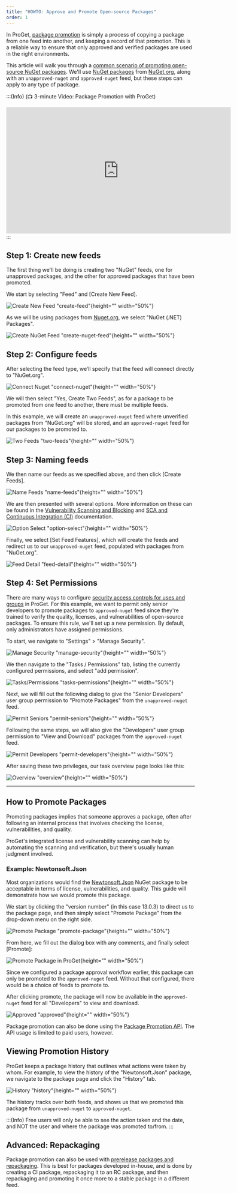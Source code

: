 ```yaml
---
title: "HOWTO: Approve and Promote Open-source Packages"
order: 1
---
```



In ProGet, [package promotion](/docs/proget/packages/package-promotion) is simply a process of copying a package from one feed into another, and keeping a record of that promotion. This is a reliable way to ensure that only approved and verified packages are used in the right environments.

This article will walk you through a [common scenario of promoting open-source NuGet packages](https://blog.inedo.com/nuget/package-approval-workflow). We'll use [NuGet packages](/docs/proget/feeds/nuget) from [NuGet.org](https://nuget.org/packages), along with an `unapproved-nuget` and `approved-nuget` feed, but these steps can apply to any type of package.

:::(Info) (📺 3-minute Video:  Package Promotion with ProGet)
<iframe width="600" height="337" src="https://www.youtube.com/embed/emAWUzrweSg" frameborder="0" allowfullscreen="true"></iframe>
:::

## Step 1: Create new feeds

The first thing we'll be doing is creating two "NuGet" feeds, one for unapproved packages, and the other for approved packages that have been promoted.

We start by selecting "Feed" and [Create New Feed].

![Create New Feed "create-feed"](/resources/docs/proget-feeds-createnewfeed.png){height="" width="50%"}

As we will be using packages from [Nuget.org](https://nuget.org), we select "NuGet (.NET) Packages".

![Create NuGet Feed "create-nuget-feed"](/resources/docs/proget-newfeed-nugetselect.png){height="" width="50%"}

## Step 2: Configure feeds

After selecting the feed type, we’ll specify that the feed will connect directly to "NuGet.org".

![Connect Nuget "connect-nuget"](/resources/docs/proget-nuget-connecttoorg.png){height="" width="50%"}

We will then select "Yes, Create Two Feeds", as for a package to be promoted from one feed to another, there must be multiple feeds.

In this example, we will create an `unapproved-nuget` feed where unverified packages from "NuGet.org" will be stored, and an `approved-nuget` feed for our packages to be promoted to.

![Two Feeds "two-feeds"](/resources/docs/proget-nuget-twofeeds.png){height="" width="50%"}

## Step 3: Naming feeds

We then name our feeds as we specified above, and then click [Create Feeds].

![Name Feeds "name-feeds"](/resources/docs/proget-nuget-namefeeds.png){height="" width="50%"}

We are then presented with several options. More information on these can be found in the [Vulnerability Scanning and Blocking](/docs/proget/sca/vulnerabilities) and [SCA and Continuous Integration (CI)](/docs/proget/sca/builds/proget-sca-ci) documentation.

![Option Select "option-select"](/resources/docs/proget-nuget-newfeedoptions.png){height="" width="50%"}

Finally, we select [Set Feed Features], which will create the feeds and redirect us to our `unapproved-nuget` feed, populated with packages from "NuGet.org".

![Feed Detail "feed-detail"](/resources/docs/proget-nuget-unapprovedfeed.png){height="" width="50%"}

## Step 4: Set Permissions

There are many ways to configure [security access controls for uses and groups](/docs/proget/administration-security) in ProGet. For this example, we want to permit only senior developers to promote packages to `approved-nuget` feed since they're trained to verify the quality, licenses, and vulnerabilities of open-source packages. To ensure this rule, we'll set up a new permission. By default, only administrators have assigned permissions.

To start, we navigate to "Settings" > "Manage Security".

![Manage Security "manage-security"](/resources/docs/proget-settings-managesecurity.png){height="" width="50%"}

We then navigate to the "Tasks / Permissions" tab, listing the currently configured permissions, and select "add permission".

![Tasks/Permissions "tasks-permissions"](/resources/docs/proget-taskspermissions-add.png){height="" width="50%"}

Next, we will fill out the following dialog to give the "Senior Developers" user group permission to "Promote Packages" from the `unapproved-nuget` feed.

![Permit Seniors "permit-seniors"](/resources/docs/proget-nugetunapproved-permitseniordevs.png){height="" width="50%"}

Following the same steps, we will also give the "Developers" user group permission to "View and Download" packages from the `approved-nuget` feed.

![Permit Developers "permit-developers"](/resources/docs/proget-nugetapproved-permitdevs.png){height="" width="50%"}

After saving these two privileges, our task overview page looks like this:

![Overview "overview"](/resources/docs/proget-taskspermissions-nugetadded.png){height="" width="50%"}


* * *

## How to Promote Packages

Promoting packages implies that someone approves a package, often after following an internal process that involves checking the license, vulnerabilities, and quality.

ProGet's integrated license and vulnerability scanning can help by automating the scanning and verification, but there's usually human judgment involved.

### Example: Newtonsoft.Json

Most organizations would find the [Newtonsoft.Json](https://www.nuget.org/packages/Newtonsoft.Json) NuGet package to be acceptable in terms of license, vulnerabilities, and quality. This guide will demonstrate how we would promote this package.

We start by clicking the "version number" (in this case 13.0.3) to direct us to the package page, and then simply select "Promote Package" from the drop-down menu on the right side.

![Promote Package "promote-package"](/resources/docs/proget-nugetunapproved-promoteselect.png){height="" width="50%"}

From here, we fill out the dialog box with any comments, and finally select [Promote]:

![Promote Package in ProGet](/resources/docs/proget-nugetunapproved-promote.png){height="" width="50%"}

Since we configured a package approval workflow earlier, this package can only be promoted to the `approved-nuget` feed. Without that configured, there would be a choice of feeds to promote to.

After clicking promote, the package will now be available in the `approved-nuget` feed for all "Developers" to view and download.

![Approved "approved"](/resources/docs/proget-nugetapproved-feed.png){height="" width="50%"}

Package promotion can also be done using the [Package Promotion API](/docs/proget/packages/package-promotion). The API usage is limited to paid users, however.

## Viewing Promotion History
ProGet keeps a package history that outlines what actions were taken by whom. For example, to view the history of the "Newtonsoft.Json" package, we navigate to the package page and click the "History" tab.

![History "history"](/resources/docs/proget-newtonsoft-promotionhistory.png){height="" width="50%"}

The history tracks over both feeds, and shows us that we promoted this package from `unapproved-nuget` to `approved-nuget`.

:::(Info)
Free users will only be able to see the action taken and the date, and  NOT the user and where the package was promoted to/from.
:::

## Advanced: Repackaging

Package promotion can also be used with [prerelease packages and repackaging](/docs/proget/packages/repackaging). This is best for packages developed in-house, and is done by creating a CI package, repackaging it to an RC package, and then repackaging and promoting it once more to a stable package in a different feed.
